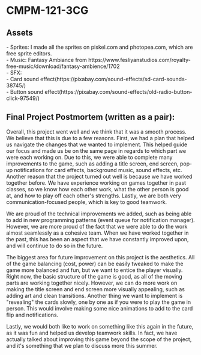 # CMPM-121-3CG

<h2>Assets</h2>
- Sprites: I made all the sprites on piskel.com and photopea.com, which are free sprite editors. <br>
- Music: Fantasy Ambiance from https://www.fesliyanstudios.com/royalty-free-music/download/fantasy-ambience/1702 <br>
- SFX: <br>
  - Card sound effect(https://pixabay.com/sound-effects/sd-card-sounds-38745/) <br>
  - Button sound effect(https://pixabay.com/sound-effects/old-radio-button-click-97549/)

<h2>Final Project Postmortem (written as a pair):</h2>

Overall, this project went well and we think that it was a smooth process. We believe that this is due to a few reasons. First, we had a plan that helped us navigate the changes that we wanted to implement. This helped guide our focus and made us be on the same page in regards to which part we were each working on. Due to this, we were able to complete many improvements to the game, such as adding a title screen, end screen, pop-up notifications for card effects, background music, sound effects, etc. Another reason that the project turned out well is because we have worked together before. We have experience working on games together in past classes, so we know how each other work, what the other person is good at, and how to play off each other's strengths. Lastly, we are both very communication-focused people, which is key to good teamwork.

We are proud of the technical improvements we added, such as being able to add in new programming patterns (event queue for notification manager). However, we are more proud of the fact that we were able to do the work almost seamlessly as a cohesive team. When we have worked together in the past, this has been an aspect that we have constantly improved upon, and will continue to do so in the future.

The biggest area for future improvement on this project is the aesthetics. All of the game balancing (cost, power) can be easily tweaked to make the game more balanced and fun, but we want to entice the player visually. Right now, the basic structure of the game is good, as all of the moving parts are working together nicely. However, we can do more work on making the title screen and end screen more visually appealing, such as adding art and clean transitions. Another thing we want to implement is "revealing" the cards slowly, one by one as if you were to play the game in person. This would involve making some nice animations to add to the card flip and notifications.

Lastly, we would both like to work on something like this again in the future, as it was fun and helped us develop teamwork skills. In fact, we have actually talked about improving this game beyond the scope of the project, and it's something that we plan to discuss more this summer.



